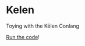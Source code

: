 # Kelen
Toying with the Kēlen Conlang

[Run the code](https://rawcdn.githack.com/MarianAldenhoevel/Kelen/29df3d5/index.html)!
